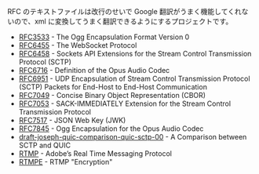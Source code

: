 RFC のテキストファイルは改行のせいで Google 翻訳がうまく機能してくれないので、xml に変換してうまく翻訳できるようにするプロジェクトです。

- [RFC3533](https://melpon.github.io/rfc/rfc3533.xml) - The Ogg Encapsulation Format Version 0
- [RFC6455](https://melpon.github.io/rfc/rfc6455.xml) - The WebSocket Protocol
- [RFC6458](https://melpon.github.io/rfc/rfc6458.xml) - Sockets API Extensions for the Stream Control Transmission Protocol (SCTP)
- [RFC6716](https://melpon.github.io/rfc/rfc6716.xml) - Definition of the Opus Audio Codec
- [RFC6951](https://melpon.github.io/rfc/rfc6951.xml) - UDP Encapsulation of Stream Control Transmission Protocol (SCTP) Packets for End-Host to End-Host Communication
- [RFC7049](https://melpon.github.io/rfc/rfc7049.xml) - Concise Binary Object Representation (CBOR)
- [RFC7053](https://melpon.github.io/rfc/rfc7053.xml) - SACK-IMMEDIATELY Extension for the Stream Control Transmission Protocol
- [RFC7517](https://melpon.github.io/rfc/rfc7517.xml) - JSON Web Key (JWK)
- [RFC7845](https://melpon.github.io/rfc/rfc7845.xml) - Ogg Encapsulation for the Opus Audio Codec
- [draft-joseph-quic-comparison-quic-sctp-00](https://melpon.github.io/rfc/draft-joseph-quic-comparison-quic-sctp-00.xml) - A Comparison between SCTP and QUIC
- [RTMP](https://melpon.github.io/rfc/rtmp) - Adobe’s Real Time Messaging Protocol
- [RTMPE](https://melpon.github.io/rfc/rtmpe) - RTMP "Encryption"
